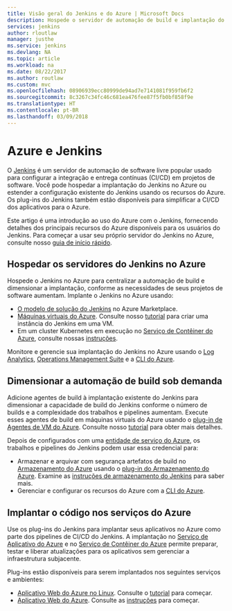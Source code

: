 ```yaml
---
title: Visão geral do Jenkins e do Azure | Microsoft Docs
description: Hospede o servidor de automação de build e implantação do Jenkins no Azure e use os recursos de computação e armazenamento do Azure para estender os pipelines de CI/CD (integração e implantação contínuas).
services: jenkins
author: rloutlaw
manager: justhe
ms.service: jenkins
ms.devlang: NA
ms.topic: article
ms.workload: na
ms.date: 08/22/2017
ms.author: routlaw
ms.custom: mvc
ms.openlocfilehash: 08906939ecc80999de94ad7e7141081f959fb6f2
ms.sourcegitcommit: 8c3267c34fc46c681ea476fee87f5fb0bf858f9e
ms.translationtype: HT
ms.contentlocale: pt-BR
ms.lasthandoff: 03/09/2018
---
```

# <a name="azure-and-jenkins"></a>Azure e Jenkins

O [Jenkins](https://jenkins.io/) é um servidor de automação de software livre popular usado para configurar a integração e entrega contínuas (CI/CD) em projetos de software. Você pode hospedar a implantação do Jenkins no Azure ou estender a configuração existente do Jenkins usando os recursos do Azure. Os plug-ins do Jenkins também estão disponíveis para simplificar a CI/CD dos aplicativos para o Azure.

Este artigo é uma introdução ao uso do Azure com o Jenkins, fornecendo detalhes dos principais recursos do Azure disponíveis para os usuários do Jenkins. Para começar a usar seu próprio servidor do Jenkins no Azure, consulte nosso [guia de início rápido](install-jenkins-solution-template.md).

## <a name="host-your-jenkins-servers-in-azure"></a>Hospedar os servidores do Jenkins no Azure

Hospede o Jenkins no Azure para centralizar a automação de build e dimensionar a implantação, conforme as necessidades de seus projetos de software aumentam. Implante o Jenkins no Azure usando:
 
- [O modelo de solução do Jenkins](install-jenkins-solution-template.md) no Azure Marketplace.
- [Máquinas virtuais do Azure](/azure/virtual-machines/linux/overview). Consulte nosso [tutorial](/azure/virtual-machines/linux/tutorial-jenkins-github-docker-cicd) para criar uma instância do Jenkins em uma VM.
- Em um cluster Kubernetes em execução no [Serviço de Contêiner do Azure](/azure/container-service/kubernetes/container-service-kubernetes-walkthrough), consulte nossas [instruções](/azure/container-service/kubernetes/container-service-kubernetes-jenkins).

Monitore e gerencie sua implantação do Jenkins no Azure usando o [Log Analytics](/azure/log-analytics/log-analytics-overview), [Operations Management Suite](/azure/operations-management-suite/operations-management-suite-overview) e a [CLI do Azure](/cli/azure).

## <a name="scale-your-build-automation-on-demand"></a>Dimensionar a automação de build sob demanda

Adicione agentes de build à implantação existente do Jenkins para dimensionar a capacidade de build do Jenkins conforme o número de builds e a complexidade dos trabalhos e pipelines aumentam. Execute esses agentes de build em máquinas virtuais do Azure usando o [plug-in de Agentes de VM do Azure](jenkins-azure-vm-agents.md). Consulte nosso [tutorial](/azure/jenkins/jenkins-azure-vm-agents) para obter mais detalhes.

Depois de configurados com uma [entidade de serviço do Azure](/azure/azure-resource-manager/resource-group-overview), os trabalhos e pipelines do Jenkins podem usar essa credencial para:

- Armazenar e arquivar com segurança artefatos de build no [Armazenamento do Azure](/azure/storage/common/storage-introduction) usando o [plug-in do Armazenamento do Azure](https://plugins.jenkins.io/windows-azure-storage). Examine as [instruções de armazenamento do Jenkins](/azure/storage/common/storage-java-jenkins-continuous-integration-solution) para saber mais.
- Gerenciar e configurar os recursos do Azure com a [CLI do Azure](/azure/jenkins/execute-cli-jenkins-pipeline).

## <a name="deploy-your-code-into-azure-services"></a>Implantar o código nos serviços do Azure

Use os plug-ins do Jenkins para implantar seus aplicativos no Azure como parte dos pipelines de CI/CD do Jenkins. A implantação no [Serviço de Aplicativo do Azure](/azure/app-service/) e no [Serviço de Contêiner do Azure](/azure/container-service/kubernetes/) permite preparar, testar e liberar atualizações para os aplicativos sem gerenciar a infraestrutura subjacente.

 Plug-ins estão disponíveis para serem implantados nos seguintes serviços e ambientes:

- [Aplicativo Web do Azure no Linux](/azure/app-service/containers/app-service-linux-intro). Consulte o [tutorial](java-deploy-webapp-tutorial.md) para começar.
- [Aplicativo Web do Azure](/azure/app-service/app-service-web-overview). Consulte as [instruções](deploy-Jenkins-app-service-plugin.md) para começar.

